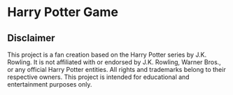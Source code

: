# Harry Potter Game

## Disclaimer
This project is a fan creation based on the Harry Potter series by J.K. Rowling. It is not affiliated with or endorsed by J.K. Rowling, Warner Bros., or any official Harry Potter entities. All rights and trademarks belong to their respective owners. This project is intended for educational and entertainment purposes only.

